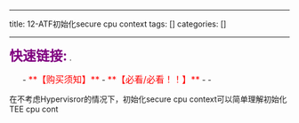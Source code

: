
--- 
title:  12-ATF初始化secure cpu context 
tags: []
categories: [] 

---
>  
 <font color="purple" size="5">**快速链接:**</font> .   
 <ul>
  -  <font color="red" size="3">**【购买须知】**</font>
  -  <font color="red" size="3">**【必看/必看！！】**</font>
  - 
  - 
 </ul> 


在不考虑Hypervisror的情况下，初始化secure cpu context可以简单理解初始化TEE cpu cont
